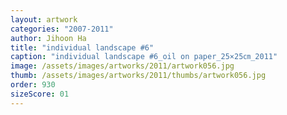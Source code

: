 ```yaml
---
layout: artwork
categories: "2007-2011"
author: Jihoon Ha
title: "individual landscape #6"
caption: "individual landscape #6_oil on paper_25×25㎝_2011"
image: /assets/images/artworks/2011/artwork056.jpg
thumb: /assets/images/artworks/2011/thumbs/artwork056.jpg
order: 930
sizeScore: 01
---
```

